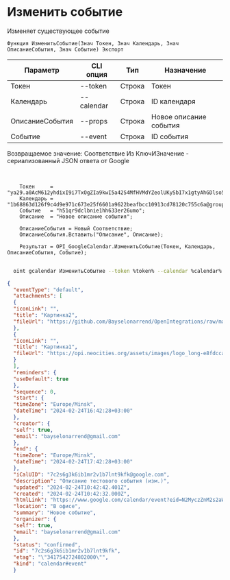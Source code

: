 ﻿---
sidebar_position: 6
---

# Изменить событие
 Изменяет существующее событие



`Функция ИзменитьСобытие(Знач Токен, Знач Календарь, Знач ОписаниеСобытия, Знач Событие) Экспорт`

  | Параметр | CLI опция | Тип | Назначение |
  |-|-|-|-|
  | Токен | --token | Строка | Токен |
  | Календарь | --calendar | Строка | ID календаря |
  | ОписаниеСобытия | --props | Строка | Новое описание события |
  | Событие | --event | Строка | ID события |

  
  Возвращаемое значение:   Соответствие Из КлючИЗначение - сериализованный JSON ответа от Google

<br/>




```bsl title="Пример кода"
    Токен     = "ya29.a0AcM612yhdixI9i7TxOgZIa9kwI5a42S4MfHVMdYZeolUKySbI7x1gtyAhGDlso57x7N6WNRpp9BZX0N3MQOcZEdR6lDciUHI4nof3u9xi...";
    Календарь = "1b68863d126f9c4d9e971c673e25f6601a9622beafbcc10913cd78120c755c6a@group.calendar.google.com";
    Событие   = "h51qr9dclbnie1hh633er26umo";
    Описание  = "Новое описание события";

    ОписаниеСобытия = Новый Соответствие;
    ОписаниеСобытия.Вставить("Описание", Описание);

    Результат = OPI_GoogleCalendar.ИзменитьСобытие(Токен, Календарь, ОписаниеСобытия, Событие);
```



```sh title="Пример команды CLI"
    
  oint gcalendar ИзменитьСобытие --token %token% --calendar %calendar% --props %props% --event %event%

```

```json title="Результат"
{
  "eventType": "default",
  "attachments": [
  {
  "iconLink": "",
  "title": "Картинка2",
  "fileUrl": "https://github.com/Bayselonarrend/OpenIntegrations/raw/main/Media/logo.png?v1"
  },
  {
  "iconLink": "",
  "title": "Картинка1",
  "fileUrl": "https://opi.neocities.org/assets/images/logo_long-e8fdcca6ff8b32e679ea49a1ccdd3eac.png"
  }
  ],
  "reminders": {
  "useDefault": true
  },
  "sequence": 0,
  "start": {
  "timeZone": "Europe/Minsk",
  "dateTime": "2024-02-24T16:42:28+03:00"
  },
  "creator": {
  "self": true,
  "email": "bayselonarrend@gmail.com"
  },
  "end": {
  "timeZone": "Europe/Minsk",
  "dateTime": "2024-02-24T17:42:28+03:00"
  },
  "iCalUID": "7c2s6g3k6ib1mr2v1b7lnt9kfk@google.com",
  "description": "Описание тестового события (изм.)",
  "updated": "2024-02-24T10:42:42.401Z",
  "created": "2024-02-24T10:42:32.000Z",
  "htmlLink": "https://www.google.com/calendar/event?eid=N2MyczZnM2s2aWIxbXIydjFiN2xudDlrZmsgYmF5c2Vsb25hcnJlbmRAbQ",
  "location": "В офисе",
  "summary": "Новое событие",
  "organizer": {
  "self": true,
  "email": "bayselonarrend@gmail.com"
  },
  "status": "confirmed",
  "id": "7c2s6g3k6ib1mr2v1b7lnt9kfk",
  "etag": "\"3417542724802000\"",
  "kind": "calendar#event"
  }
```
